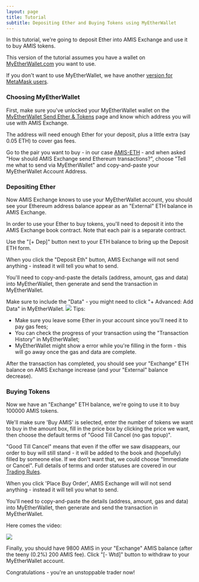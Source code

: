 ```yaml
---
layout: page
title: Tutorial
subtitle: Depositing Ether and Buying Tokens using MyEtherWallet
---
```


In this tutorial, we're going to deposit Ether into AMIS Exchange and use it to buy AMIS tokens.

This version of the tutorial assumes you have a wallet on [MyEtherWallet.com](https://www.myetherwallet.com/) you want to use.

If you don't want to use MyEtherWallet, we have another [version for MetaMask users](../depositing-ether-and-buying-tokens-using-metamask).

### Choosing MyEtherWallet

First, make sure you've unlocked your MyEtherWallet wallet on the [MyEtherWallet Send Ether & Tokens](https://www.myetherwallet.com/#send-transaction) page and know which address you will use with AMIS Exchange.

The address will need enough Ether for your deposit, plus a little extra (say 0.05 ETH) to cover gas fees.

Go to the pair you want to buy - in our case [AMIS-ETH](https://amis-erc20.github.io/amisdex/exchange/?pairId=AMIS-ETH) - and when asked "How should AMIS Exchange send Ethereum transactions?", choose "Tell me what to send via MyEtherWallet" and copy-and-paste your MyEtherWallet Account Address.


### Depositing Ether

Now AMIS Exchange knows to use your MyEtherWallet account, you should see your Ethereum address balance appear as an "External" ETH balance in AMIS Exchange.

In order to use your Ether to buy tokens, you'll need to deposit it into the AMIS Exchange book contract. Note that each pair is a separate contract.

Use the "[+ Dep]" button next to your ETH balance to bring up the Deposit ETH form.

When you click the "Deposit Eth" button, AMIS Exchange will not send anything - instead it will tell you what to send.

You'll need to copy-and-paste the details (address, amount, gas and data) into MyEtherWallet, then generate and send the transaction in MyEtherWallet.

Make sure to include the "Data" - you might need to click "+ Advanced: Add Data" in MyEtherWallet.
![](https://raw.githubusercontent.com/amis-erc20/amisdex/master/help/deposit-ether-with-mew.gif)
Tips:
 - Make sure you leave some Ether in your account since you'll need it to pay gas fees;
 - You can check the progress of your transaction using the "Transaction History" in MyEtherWallet;
 - MyEtherWallet might show a error while you're filling in the form - this will go away once the gas and data are complete.

After the transaction has completed, you should see your "Exchange" ETH balance on AMIS Exchange increase (and your "External" balance decrease).

### Buying Tokens

Now we have an "Exchange" ETH balance, we're going to use it to buy 100000 AMIS tokens.

We'll make sure 'Buy AMIS' is selected, enter the number of tokens we want to buy in the amount box, fill in the price box by clicking the price we want, then choose the default terms of "Good Till Cancel (no gas topup)".

"Good Till Cancel" means that even if the offer we saw disappears, our order to buy will still stand - it will be added to the book and (hopefully) filled by someone else. If we don't want that, we could choose "Immediate or Cancel". Full details of terms and order statuses are covered in our [Trading Rules](../../trading-rules).

When you click 'Place Buy Order', AMIS Exchange will will not send anything - instead it will tell you what to send.

You'll need to copy-and-paste the details (address, amount, gas and data) into MyEtherWallet, then generate and send the transaction in MyEtherWallet.

Here comes the video:

![](https://raw.githubusercontent.com/amis-erc20/amisdex/master/help/deposit-ether-with-mew.gif)

Finally, you should have 9800 AMIS in your "Exchange" AMIS balance (after the teeny (0.2%) 200 AMIS fee). Click "[- Wtd]" button to withdraw to your MyEtherWallet account.

Congratulations - you're an unstoppable trader now!
